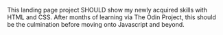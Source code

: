 This landing page project SHOULD show my newly acquired skills with HTML and CSS. After months of learning via The Odin Project, this should be the culmination before moving onto Javascript and beyond.